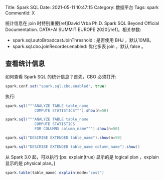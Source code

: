Title: Spark SQL
Date: 2021-05-11 10:47:15
Category: 数据平台
Tags: spark
CommentId: X


<!-- PELICAN_END_SUMMARY -->


统计信息在 join 时特别重要[ref]David Vrba Ph.D. Spark SQL Beyond Official Documentation. DATA+AI SUMMIT EUROPE 2020[/ref]。相关参数:

+ spark.sql.autoBroadcastJoinThreshold : 是否使用 BHJ ，默认10MB。
+ spark.sql.cbo.joinRecorder.enabled: 优化多表 join ，默认 false 。

## 查看统计信息

如何查看 Spark SQL 的统计信息？首先，CBO 必须打开:

```scala
spark.conf.set("spark.sql.cbo.enabled", true)
```

执行:

```scala
spark.sql("""ANALYZE TABLE table_name
             COMPUTE STATISTICS""").show(n=50)

spark.sql("""ANALYZE TABLE table_name
             COMPUTE STATISTICS
             FOR COLUMNS column_name""").show(n=50)

spark.sql("DESCRIBE EXTENDED table_name").show(n=50)

spark.sql("DESCRIBE EXTENDED table_name column_name").show()
```

从 Spark 3.0 起，可以执行:[ps: explain(true) 显示的是 logical plan ，explain 显示的是 physical plan。]

```scala
spark.table(table_name).explain(mode="cost")
```


